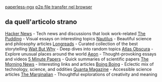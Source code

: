 [paperless-ngx](https://docs.paperless-ngx.com/)
[p2p file transfer nel browser](https://github.com/kern/filepizza)





## da quell'articolo strano
[Hacker News](https://news.ycombinator.com) - Tech news and discussions that look work-related
[The Pudding](https://pudding.cool) - Visual essays on interesting topics
[Nautilus](https://nautil.us) - Beautiful science and philosophy articles
[Longreads](https://longreads.com) - Curated collection of the best storytelling
[Wait But Why](https://waitbutwhy.com) - Deep dives into random topics
[Atlas Obscura](https://atlasobscura.com) - Explore unusual places around the world
[Aeon](https://aeon.co) - Thought-provoking essays and videos
[5 Minute Papers](https://fiveminutepapers.com) - Quick summaries of scientific papers
[The Morning News](https://themorningnews.org) - Interesting links and articles
[Boing Boing](https://boingboing.net) - Eclectic mix of technology, science, and oddities
[Quanta Magazine](https://quantamagazine.org) - Accessible science articles
[The Marginalian](https://themarginalian.org) - Thoughtful explorations of creativity and meaning